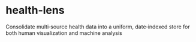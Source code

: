 # health-lens
 Consolidate multi‐source health data into a uniform, date‑indexed store for both human visualization and machine analysis
